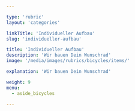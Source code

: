 ```yaml
---

type: 'rubric'
layout: 'categories'

linkTitle: 'Individueller Aufbau'
slug: 'individueller-aufbau'

title: 'Individueller Aufbau'
description: 'Wir bauen Dein Wunschrad'
image: '/media/images/rubrics/bicycles/items/'

explanation: 'Wir bauen Dein Wunschrad'

weight: 9
menu:
  - aside_bicycles

---
```

